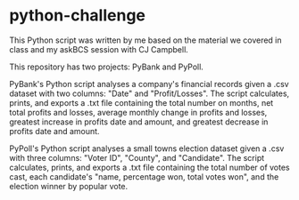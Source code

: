 # python-challenge

This Python script was written by me based on the material we covered in class and my askBCS session with CJ Campbell.

This repository has two projects: PyBank and PyPoll. 

PyBank's Python script analyses a company's financial records given a .csv dataset with two columns: "Date" and "Profit/Losses". The script calculates, prints, and exports a .txt file containing the total number on months, net total profits and losses, average monthly change in profits and losses, greatest increase in profits date and amount, and greatest decrease in profits date and amount. 

PyPoll's Python script analyses a small towns election dataset given a .csv with three columns: "Voter ID", "County", and "Candidate". The script calculates, prints, and exports a .txt file containing the total number of votes cast, each candidate's "name, percentage won, total votes won", and the election winner by popular vote.
